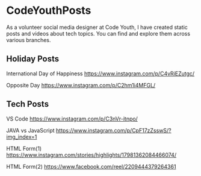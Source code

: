 # CodeYouthPosts
As a volunteer social media designer at Code Youth, I have created static posts and videos about tech topics. You can find and explore them across various branches.

## Holiday Posts
International Day of Happiness 
https://www.instagram.com/p/C4vRiEZutgc/

Opposite Day
https://www.instagram.com/p/C2hm1i4MFGL/


## Tech Posts
VS Code
https://www.instagram.com/p/C3nVr-itnpo/

JAVA vs JavaScript
https://www.instagram.com/p/CpF17zZsswS/?img_index=1

HTML Form(1)
https://www.instagram.com/stories/highlights/17981362084466074/

HTML Form(2)
https://www.facebook.com/reel/2209444379264361
